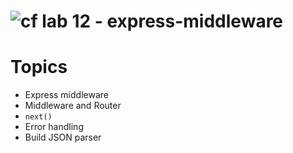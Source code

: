 ![cf](https://i.imgur.com/7v5ASc8.png) lab 12 - express-middleware
====

# Topics
* Express middleware
* Middleware and Router
* `next()`
* Error handling
* Build JSON parser
